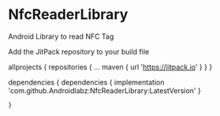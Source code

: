 # NfcReaderLibrary

Android Library to read NFC Tag

Add the JitPack repository to your build file

allprojects { repositories 
{ ... maven { url 'https://jitpack.io' } 
} 
}






dependencies {
	       dependencies {
	        implementation 'com.github.Androidlabz:NfcReaderLibrary:LatestVersion'
	}
	
	}

